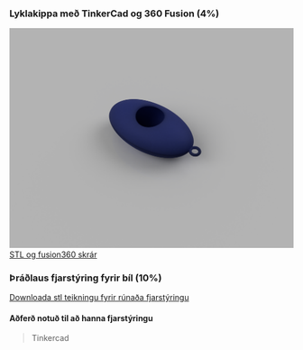 ### Lyklakippa með TinkerCad og 360 Fusion  (4%)
![Mynd](https://github.com/sveinnoli/vesm2h21/blob/main/verkefni3/tutorial/keychain_render.png)
[STL og fusion360 skrár](https://github.com/sveinnoli/vesm2h21/tree/main/verkefni3/tutorial)


### Þráðlaus fjarstýring fyrir bíl (10%)
[Downloada stl teikningu fyrir rúnaða fjarstýringu](https://github.com/sveinnoli/vesm2h21/blob/main/verkefni3/Controller_design/Nintendo_controller_rounded_all.stl)

#### Aðferð notuð til að hanna fjarstýringu
> Tinkercad
